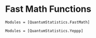 # Fast Math Functions

```@autodocs
Modules = [QuantumStatistics.FastMath]
```

```@autodocs
Modules = [QuantumStatistics.Yeppp]
```